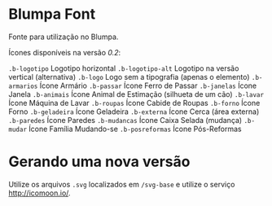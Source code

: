 Blumpa Font
===========

Fonte para utilização no Blumpa.

Ícones disponíveis na versão *0.2*:

`.b-logotipo` Logotipo horizontal
`.b-logotipo-alt` Logotipo na versão vertical (alternativa)
`.b-logo` Logo sem a tipografia (apenas o elemento)
`.b-armarios` Ícone Armário
`.b-passar` Ícone Ferro de Passar
`.b-janelas` Ícone Janela
`.b-animais` Ícone Animal de Estimação (silhueta de um cão)
`.b-lavar` Ícone Máquina de Lavar
`.b-roupas` Ícone Cabide de Roupas
`.b-forno` Ícone Forno
`.b-geladeira` Ícone Geladeira
`.b-externa` Ícone Cerca (área externa)
`.b-paredes` Ícone Paredes
`.b-mudancas` Ícone Caixa Selada (mudança)
`.b-mudar` Ícone Família Mudando-se
`.b-posreformas` Ícone Pós-Reformas

Gerando uma nova versão
=======================

Utilize os arquivos `.svg` localizados em `/svg-base` e utilize o serviço http://icomoon.io/.
